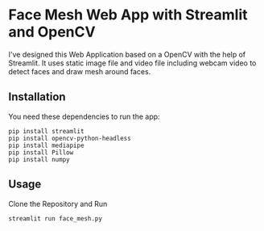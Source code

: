 # Face Mesh Web App with Streamlit and OpenCV
I've designed this Web Application based on a OpenCV with the help of Streamlit. It uses static image file and video file including webcam video to detect faces and draw mesh around faces.





## Installation
You need these dependencies to run the app:
```console
pip install streamlit
pip install opencv-python-headless
pip install mediapipe
pip install Pillow
pip install numpy
```

## Usage
Clone the Repository and Run
```console
streamlit run face_mesh.py
